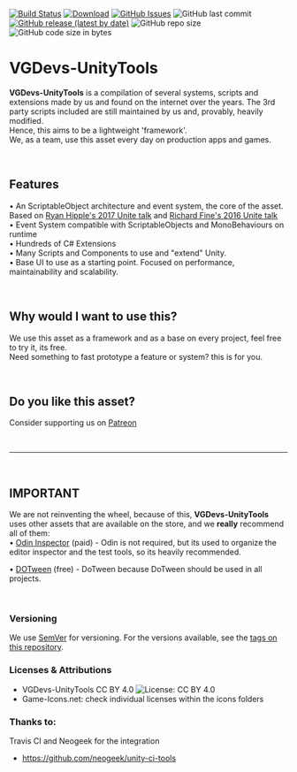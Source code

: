

[![Build Status](https://travis-ci.org/VGDevs/VGDevs-UnityTools.svg?branch=master)](https://travis-ci.org/VGDevs/VGDevs-UnityTools) 
[![Download](https://img.shields.io/github/downloads/VGDevs/VGDevs-UnityTools/total)](https://github.com/VGDevs/VGDevs-UnityTools/releases) 
[![GitHub Issues](https://img.shields.io/github/issues/VGDevs/VGDevs-UnityTools)](https://github.com/VGDevs/VGDevs-UnityTools/issues) 
![GitHub last commit](https://img.shields.io/github/last-commit/VGDevs/VGDevs-UnityTools) 
[![GitHub release (latest by date)](https://img.shields.io/github/v/release/VGDevs/VGDevs-UnityTools)](https://github.com/VGDevs/VGDevs-UnityTools/releases) 
![GitHub repo size](https://img.shields.io/github/repo-size/VGDevs/VGDevs-UnityTools) ![GitHub code size in bytes](https://img.shields.io/github/languages/code-size/VGDevs/VGDevs-UnityTools)

# VGDevs-UnityTools

**VGDevs-UnityTools** is a compilation of several systems, scripts and extensions made by us and found on the internet over the years. The 3rd party scripts included are still maintained by us and, provably, heavily modified.  
Hence, this aims to be a lightweight 'framework'.  
We, as a team, use this asset every day on production apps and games.

&nbsp;

## **Features**  
• An ScriptableObject architecture and event system, the core of the asset. Based on [Ryan Hipple's 2017 Unite talk](https://www.youtube.com/watch?v=raQ3iHhE_Kk) and [Richard Fine's 2016 Unite talk](https://www.youtube.com/watch?v=6vmRwLYWNRo)  
• Event System compatible with ScriptableObjects and MonoBehaviours on runtime  
• Hundreds of C# Extensions  
• Many Scripts and Components to use and "extend" Unity.  
• Base UI to use as a starting point. Focused on performance, maintainability and scalability.  

&nbsp;

## **Why would I want to use this?**  
We use this asset as a framework and as a base on every project, feel free to try it, its free.  
Need something to fast prototype a feature or system? this is for you.

&nbsp;

## **Do you like this asset?**  
Consider supporting us on [Patreon](https://www.patreon.com/vgdevs)  

&nbsp;

---

&nbsp;

## **IMPORTANT**  
We are not reinventing the wheel, because of this, **VGDevs-UnityTools** uses other assets that are available on the store, and we **really** recommend all of them:  
• [Odin Inspector](https://assetstore.unity.com/packages/tools/utilities/odin-inspector-and-serializer-89041) (paid) - Odin is not required, but its used to organize the editor inspector and the test tools, so its heavily recommended.

• [DOTween](https://assetstore.unity.com/packages/tools/animation/dotween-hotween-v2-27676) (free) - DoTween because DoTween should be used in all projects.

&nbsp;


### Versioning

We use [SemVer](http://semver.org/) for versioning. For the versions available, see the [tags on this repository](https://github.com/VGDevs/VGDevs-UnityTools/tags). 

### Licenses & Attributions 

- VGDevs-UnityTools CC BY 4.0 ![License: CC BY 4.0](https://img.shields.io/github/license/VGDevs/VGDevs-UnityTools)
- Game-Icons.net: check individual licenses within the icons folders 


### Thanks to:

Travis CI and Neogeek for the integration
- https://github.com/neogeek/unity-ci-tools
